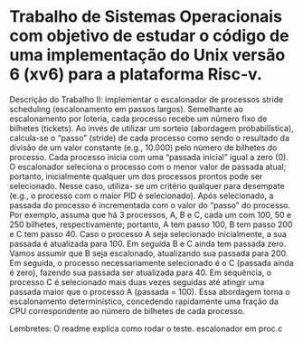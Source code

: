 # Trabalho de Sistemas Operacionais com objetivo de estudar o código de uma implementação do Unix versão 6 (xv6) para a plataforma Risc-v.

Descrição do Trabalho II: implementar o escalonador de processos stride scheduling (escalonamento em passos
largos). Semelhante ao escalonamento por loteria, cada processo recebe um número fixo de bilhetes (tickets). Ao
invés de utilizar um sorteio (abordagem probabilística), calcula-se o “passo” (stride) de cada processo como sendo
o resultado da divisão de um valor constante (e.g., 10.000) pelo número de bilhetes do processo. Cada processo
inicia com uma “passada inicial” igual a zero (0). O escalonador seleciona o processo com o menor valor de
passada atual; portanto, inicialmente qualquer um dos processos prontos pode ser selecionado. Nesse caso, utiliza-
se um critério qualquer para desempate (e.g., o processo com o maior PID é selecionado). Após selecionado, a
passada do processo é incrementada com o valor do “passo” do processo. Por exemplo, assuma que há 3 processos,
A, B e C, cada um com 100, 50 e 250 bilhetes, respectivamente; portanto, A tem passo 100, B tem passo 200 e C
tem passo 40. Caso o processo A seja selecionado inicialmente, a sua passada é atualizada para 100. Em seguida B
e C ainda tem passada zero. Vamos assumir que B seja escalonado, atualizando sua passada para 200. Em seguida,
o processo necessariamente selecionado é o C (passada ainda é zero), fazendo sua passada ser atualizada para 40.
Em sequência, o processo C é selecionado mais duas vezes seguidas até atingir uma passada maior que o processo
A (passada = 100). Essa abordagem torna o escalonamento determinístico, concedendo rapidamente uma fração da
CPU correspondente ao número de bilhetes de cada processo.

Lembretes: O readme explica como rodar o teste. escalonador em proc.c
